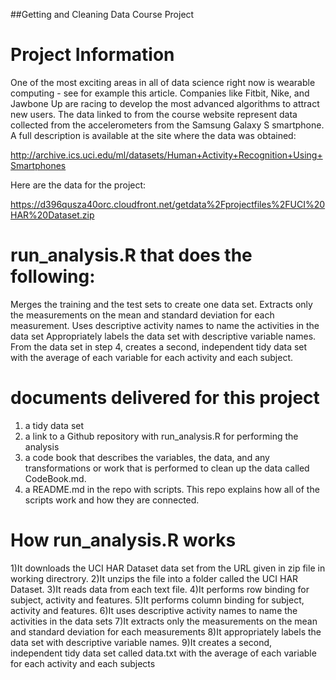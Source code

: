 ##Getting and Cleaning Data Course Project

# Project Information

One of the most exciting areas in all of data science right now is wearable computing - see for example this article. Companies like Fitbit, Nike, and Jawbone Up are racing to develop the most advanced algorithms to attract new users. The data linked to from the course website represent data collected from the accelerometers from the Samsung Galaxy S smartphone. A full description is available at the site where the data was obtained: 

http://archive.ics.uci.edu/ml/datasets/Human+Activity+Recognition+Using+Smartphones 

Here are the data for the project: 

https://d396qusza40orc.cloudfront.net/getdata%2Fprojectfiles%2FUCI%20HAR%20Dataset.zip 

# run_analysis.R that does the following: 

Merges the training and the test sets to create one data set.
Extracts only the measurements on the mean and standard deviation for each measurement. 
Uses descriptive activity names to name the activities in the data set
Appropriately labels the data set with descriptive variable names. 
From the data set in step 4, creates a second, independent tidy data set with the average of each variable for each activity and each subject.

# documents delivered for this project

1) a tidy data set  
2) a link to a Github repository with run_analysis.R for performing the analysis
3) a code book that describes the variables, the data, and any transformations or work that is performed to clean up the data called CodeBook.md. 
4) a README.md in the repo with scripts. This repo explains how all of the scripts work and how they are connected.  

# How run_analysis.R works

1)It downloads the UCI HAR Dataset data set from the URL given in zip file in working directrory. 
2)It unzips the file into a folder called the UCI HAR Dataset.
3)It reads data from each text file.
4)It performs row binding for subject, activity and features.
5)It performs column binding for subject, activity and features.
6)It uses descriptive activity names to name the activities in the data sets
7)It extracts only the measurements on the mean and standard deviation for each measurements
8)It appropriately labels the data set with descriptive variable names. 
9)It creates a second, independent tidy data set called data.txt with the average of each variable for each activity and each subjects
